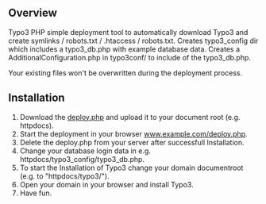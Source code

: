 ## Overview

Typo3 PHP simple deployment tool to automatically download Typo3 and create symlinks / robots.txt / .htaccess / robots.txt.
Creates typo3_config dir which includes a typo3_db.php with example database data.
Creates a AdditionalConfiguration.php in typo3conf/ to include of the typo3_db.php.

Your existing files won't be overwritten during the deployment process.

## Installation

1. Download the [deploy.php](https://raw.githubusercontent.com/Teisi/typo3-deploy/master/deploy.php) and upload it to your document root (e.g. httpdocs).
2. Start the deployment in your browser www.example.com/deploy.php.
3. Delete the deploy.php from your server after successfull Installation.
4. Change your database login data in e.g. httpdocs/typo3_config/typo3_db.php.
5. To start the Installation of Typo3 change your domain documentroot (e.g. to "httpdocs/typo3/").
6. Open your domain in your browser and install Typo3.
7. Have fun.
